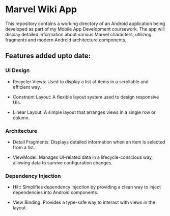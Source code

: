 # Marvel Wiki App

This repository contains a working directory of an Android application being developed as part of my Mobile App Development coursework. 
The app will display detailed information about various Marvel characters, utilizing fragments and modern Android architecture components.

## Features added upto date:

### UI Design
* Recycler Views: Used to display a list of items in a scrollable and efficient way.

* Constraint Layout: A flexible layout system used to design responsive UIs.

* Linear Layout: A simple layout that arranges views in a single row or column.

### Architecture
* Detail Fragments: Displays detailed information when an item is selected from a list.

* ViewModel: Manages UI-related data in a lifecycle-conscious way, allowing data to survive configuration changes.

### Dependency Injection
* Hilt: Simplifies dependency injection by providing a clean way to inject dependencies into Android components.

* View Binding: Provides a type-safe way to interact with views in the layout.



